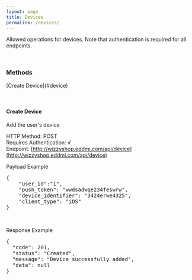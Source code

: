 ```yaml
---
layout: page
title: Devices
permalink: /devices/
---
```

<p>Allowed operations for devices. Note that authentication is required for all endpoints.</p>
<br/>

<h3>Methods</h3>
[Create Device](#device)
<br/>
<br/>
<br/>

<h4 id="device">Create Device</h4>
<p>Add the user's device</p>

HTTP Method: POST
<br/>
Requires Authentication: √
<br/>
Endpoint: [http://wizzyshop.eddmi.com/api/device](http://wizzyshop.eddmi.com/api/device)
<br/>

Payload Example
<pre>
{
    "user_id":"1",
    "push_token": "wwdsadwqe234feswrw",
    "device_identifier": "3424erwe4325",
    "client_type": "iOS"
}
</pre>
<br/>

Response Example
<pre>
{
  "code": 201,
  "status": "Created",
  "message": "Device successfully added",
  "data": null
}
</pre>

